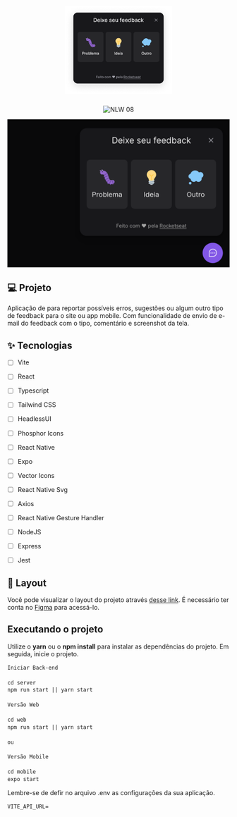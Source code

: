 <h1 align="center">
  <img alt="Feedget" height="200" title="Plant Manager" src=".github/logo.png" />
</h1>

<p align="center">
 <img src="https://img.shields.io/static/v1?label=NLW&message=Impulse&color=8257E5&labelColor=18181B" alt="NLW 08" />
</p>


![cover](.github/cover.png?style=flat)


## 💻 Projeto
Aplicação de para reportar possíveis erros, sugestões ou algum outro tipo de feedback para o site ou app mobile. Com funcionalidade de envio de e-mail do feedback com o tipo, comentário e screenshot da tela.

## ✨ Tecnologias

-   [ ] Vite
-   [ ] React
-   [ ] Typescript
-   [ ] Tailwind CSS
-   [ ] HeadlessUI
-   [ ] Phosphor Icons
-   [ ] React Native
-   [ ] Expo
-   [ ] Vector Icons
-   [ ] React Native Svg
-   [ ] Axios
-   [ ] React Native Gesture Handler
-   [ ] NodeJS
-   [ ] Express
-   [ ] Jest


## 🔖 Layout

Você pode visualizar o layout do projeto através [desse link](https://www.figma.com/community/file/1102912516166573468/Feedback-Widget). É necessário ter conta no [Figma](http://figma.com/) para acessá-lo.


## Executando o projeto

Utilize o **yarn** ou o **npm install** para instalar as dependências do projeto.
Em seguida, inicie o projeto.

```cl
Iniciar Back-end

cd server
npm run start || yarn start

Versão Web

cd web
npm run start || yarn start

ou

Versão Mobile

cd mobile
expo start
```

Lembre-se de defir no arquivo .env as configurações da sua aplicação.
 
 ```cl
VITE_API_URL=
```

<br />
